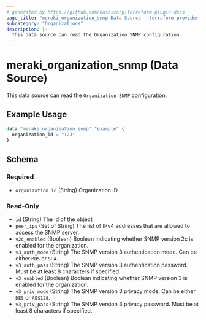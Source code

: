 ```yaml
---
# generated by https://github.com/hashicorp/terraform-plugin-docs
page_title: "meraki_organization_snmp Data Source - terraform-provider-meraki"
subcategory: "Organizations"
description: |-
  This data source can read the Organization SNMP configuration.
---
```


# meraki_organization_snmp (Data Source)

This data source can read the `Organization SNMP` configuration.

## Example Usage

```terraform
data "meraki_organization_snmp" "example" {
  organization_id = "123"
}
```

<!-- schema generated by tfplugindocs -->
## Schema

### Required

- `organization_id` (String) Organization ID

### Read-Only

- `id` (String) The id of the object
- `peer_ips` (Set of String) The list of IPv4 addresses that are allowed to access the SNMP server.
- `v2c_enabled` (Boolean) Boolean indicating whether SNMP version 2c is enabled for the organization.
- `v3_auth_mode` (String) The SNMP version 3 authentication mode. Can be either `MD5` or `SHA`.
- `v3_auth_pass` (String) The SNMP version 3 authentication password. Must be at least 8 characters if specified.
- `v3_enabled` (Boolean) Boolean indicating whether SNMP version 3 is enabled for the organization.
- `v3_priv_mode` (String) The SNMP version 3 privacy mode. Can be either `DES` or `AES128`.
- `v3_priv_pass` (String) The SNMP version 3 privacy password. Must be at least 8 characters if specified.
